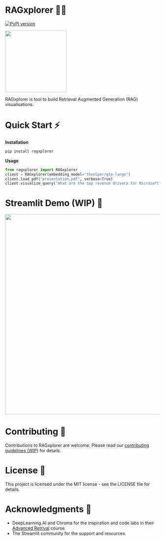 # RAGxplorer 🦙🦺 

[![PyPI version](https://img.shields.io/pypi/v/ragxplorer.svg)](https://pypi.org/project/ragxplorer/)

<img src="https://raw.githubusercontent.com/gabrielchua/RAGxplorer/main/images/logo.png" width="200">

RAGxplorer is tool to build Retrieval Augmented Generation (RAG) visualisations.

# Quick Start ⚡
**Installation**
```bash
pip install ragxplorer
```

**Usage**
```python
from ragxplorer import RAGxplorer
client = RAGxplorer(embedding_model="thenlper/gte-large")
client.load_pdf("presentation.pdf", verbose=True)
client.visualize_query("What are the top revenue drivers for Microsoft?")
```

# Streamlit Demo (WIP) 🔎

<img src="https://raw.githubusercontent.com/gabrielchua/RAGxplorer/main/images/example.png" width="650">

# Contributing 👋

Contributions to RAGxplorer are welcome. Please read our [contributing guidelines (WIP)](.github/CONTRIBUTING.md) for details.

# License 👀

This project is licensed under the MIT license - see the LICENSE file for details.

# Acknowledgments 💙
- DeepLearning.AI and Chroma for the inspiration and code labs in their [Advanced Retrival](https://www.deeplearning.ai/short-courses/advanced-retrieval-for-ai/) course.
- The Streamlit community for the support and resources.
